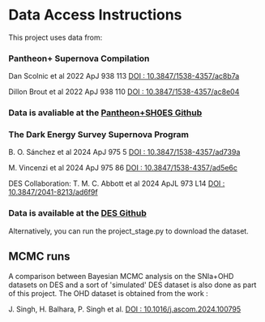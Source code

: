 # Data Access Instructions

This project uses data from:

### Pantheon+ Supernova Compilation

Dan Scolnic et al 2022 ApJ 938 113
[DOI : 10.3847/1538-4357/ac8b7a](https://doi.org/10.3847/1538-4357/ac8b7a)

Dillon Brout et al 2022 ApJ 938 110
[DOI : 10.3847/1538-4357/ac8e04](https://doi.org/10.3847/1538-4357/ac8e04)

### Data is avaliable at the [Pantheon+SH0ES Github](https://github.com/PantheonPlusSH0ES/DataRelease)

### The Dark Energy Survey Supernova Program

B. O. Sánchez et al 2024 ApJ 975 5
[DOI : 10.3847/1538-4357/ad739a](https://doi.org/10.3847/1538-4357/ad739a)

M. Vincenzi et al 2024 ApJ 975 86
[DOI : 10.3847/1538-4357/ad5e6c](https://doi.org/10.3847/1538-4357/ad5e6c)

DES Collaboration: T. M. C. Abbott et al 2024 ApJL 973 L14
[DOI : 10.3847/2041-8213/ad6f9f](https://doi.org/10.3847/2041-8213/ad6f9f)

### Data is available at the [DES Github](https://github.com/des-science/DES-SN5YR)

Alternatively, you can run the project_stage.py to download the dataset.

## MCMC runs

A comparison between Bayesian MCMC analysis on the SNIa+OHD datasets on DES and a sort of 'simulated' DES dataset is also done as part of this project. The OHD dataset is obtained from the work :

J. Singh, H. Balhara, P. Singh et al.
[DOI : 10.1016/j.ascom.2024.100795](https://doi.org/10.1016/j.ascom.2024.100795)
